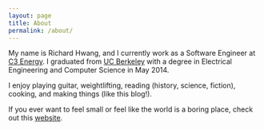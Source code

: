 ```yaml
---
layout: page
title: About
permalink: /about/
---
```


My name is Richard Hwang, and I currently work as a Software Engineer at
[C3 Energy](https://www.c3energy.com). I graduated from [UC
Berkeley](https://www.berkeley.edu) with a degree in Electrical Engineering and
Computer Science in May 2014.

I enjoy playing guitar, weightlifting, reading (history, science, fiction),
cooking, and making things (like this blog!).

If you ever want to feel small or feel like the world is a boring place, check
out this [website](http://www.apod.nasa.gov).
